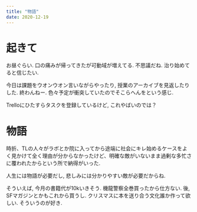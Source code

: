 ```yaml
---
title: "物語"
date: 2020-12-19
---
```


# 起きて
お昼ぐらい. 口の痛みが帰ってきたが可動域が増えてる. 不思議だね. 治り始めてると信じたい.

今日は課題をウオンウオン言いながらやったり, 授業のアーカイブを見返したりした. 終わんねー. 色々予定が衝突していたのでそこらへんをという感じ.

Trelloにひたすらタスクを登録しているけど, これやばいのでは？

# 物語
時折、TLの人々がラボとか院に入ってから途端に社会にキレ始めるケースをよく見かけて全く理由が分からなかったけど、明確な敵がいないまま過剰な多忙さに覆われたからという所で納得がいった.

人生には物語が必要だし, 悲しみには分かりやすい敵が必要だからね.

そういえば, 今月の書籍代が10kいきそう. 機龍警察全巻買ったから仕方ない. 後, SFマガジンとかもこれから買うし. クリスマスに本を送り合う文化誰か作って欲しい. そういうのが好き.